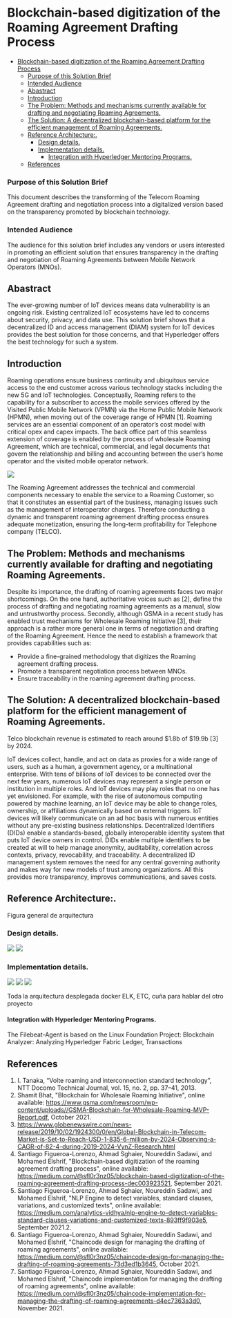 # Blockchain-based digitization of the Roaming Agreement Drafting Process
- [Blockchain-based digitization of the Roaming Agreement Drafting Process](#blockchain-based-digitization-of-the-roaming-agreement-drafting-process)
    - [Purpose of this Solution Brief](#purpose-of-this-solution-brief)
    - [Intended Audience](#intended-audience)
  - [Abastract](#abastract)
  - [Introduction](#introduction)
  - [The Problem: Methods and mechanisms currently available for drafting and negotiating Roaming Agreements.](#the-problem-methods-and-mechanisms-currently-available-for-drafting-and-negotiating-roaming-agreements)
  - [The Solution: A decentralized blockchain-based platform for the efficient management of Roaming Agreements.](#the-solution-a-decentralized-blockchain-based-platform-for-the-efficient-management-of-roaming-agreements)
  - [Reference Architecture:.](#reference-architecture)
    - [Design details.](#design-details)
    - [Implementation details.](#implementation-details)
      - [Integration with Hyperledger Mentoring Programs.](#integration-with-hyperledger-mentoring-programs)
  - [References](#references)
### Purpose of this Solution Brief
This document describes the transforming of the Telecom Roaming Agreement drafting and negotiation process into a digitalized version based on the transparency promoted by blockchain technology.
### Intended Audience
The audience for this solution brief includes any vendors or users interested in promoting an efficient solution that ensures transparency in the drafting and negotiation of Roaming Agreements between Mobile Network Operators (MNOs).
## Abastract
The ever-growing number of IoT devices means data vulnerability is an ongoing risk. Existing centralized IoT ecosystems have led to concerns about security, privacy, and data use. This solution brief shows that a decentralized ID and access management (DIAM) system for IoT devices provides the best solution for those concerns, and that Hyperledger offers the best technology for such a system.
## Introduction
Roaming  operations  ensure  business  continuity  and  ubiquitous  service  access to  the  end  customer across  various  technology  stacks  including  the  new  5G  and  IoT  technologies. Conceptually, Roaming refers to the capability for a subscriber to access the mobile services offered by the Visited Public Mobile Network (VPMN) via the Home Public Mobile Network (HPMN), when moving out of the coverage range of HPMN [1]. Roaming  services  are an  essential  component  of  an  operator’s  cost  model  with critical  opex  and  capex  impacts. The back office part of this seamless extension of coverage is enabled by the process of wholesale Roaming Agreement, which are technical, commercial, and legal documents that govern the relationship and billing and accounting between the user’s home operator and the visited mobile operator network.

<img src="https://github.com/sfl0r3nz05/Report/blob/main/images/Diagram6.PNG">

The Roaming Agreement addresses the technical and commercial components necessary to enable the service to a Roaming Customer, so that it constitutes an essential part of the business, managing issues such as the management of interoperator charges. Therefore conducting a dynamic and transparent roaming agreement drafting process ensures adequate monetization, ensuring the long-term profitability for Telephone company (TELCO).

## The Problem: Methods and mechanisms currently available for drafting and negotiating Roaming Agreements.
Despite its importance, the drafting of roaming agreements faces two major shortcomings. On the one hand, authoritative voices such as [2], define the process of drafting and negotiating roaming agreements as a manual, slow and untrustworthy process. Secondly, although GSMA in a recent study has enabled trust mechanisms for Wholesale Roaming Initiative [3], their approach is a rather more general one in terms of negotiation and drafting of the Roaming Agreement. Hence the need to establish a framework that provides capabilities such as:
* Provide a fine-grained methodology that digitizes the Roaming agreement drafting process.
* Promote a transparent negotiation process between MNOs.
* Ensure traceability in the roaming agreement drafting process.
  
## The Solution: A decentralized blockchain-based platform for the efficient management of Roaming Agreements.

Telco blockchain revenue is estimated  to reach around  $1.8b of  $19.9b [3] by  2024.

IoT devices collect, handle, and act on data as proxies for a wide range of users, such as a human, a government agency, or a multinational enterprise.
With tens of billions of IoT devices to be connected over the next few years, numerous IoT devices may represent a single person or institution in multiple roles. And IoT devices may play roles that no one has yet envisioned.
For example, with the rise of autonomous computing powered by machine learning, an IoT device may be able to change roles, ownership, or affiliations dynamically based on external triggers. IoT devices will likely communicate on an ad hoc basis with numerous entities without any pre-existing business relationships.
Decentralized Identifiers (DIDs) enable a standards-based, globally interoperable identity system that puts IoT device owners in control. DIDs enable multiple identifiers to be created at will to help manage anonymity, auditability, correlation across contexts, privacy, revocability, and traceability.
A decentralized ID management system removes the need for any central governing authority and makes way for new models of trust among organizations. All this provides more transparency, improves communications, and saves costs.
## Reference Architecture:.

Figura general de arquitectura

### Design details.
<img src="https://github.com/sfl0r3nz05/Report/blob/main/images/Diagram1.PNG">
<img src="https://github.com/sfl0r3nz05/Report/blob/main/images/Diagram2.PNG">

### Implementation details.
<img src="https://github.com/sfl0r3nz05/Report/blob/main/images/Diagram3.PNG">
<img src="https://github.com/sfl0r3nz05/Report/blob/main/images/Diagram4.PNG">
<img src="https://github.com/sfl0r3nz05/Report/blob/main/images/Diagram5.PNG">

Toda la arquitectura desplegada docker ELK, ETC, cuña para hablar del otro proyecto

#### Integration with Hyperledger Mentoring Programs.
The Filebeat-Agent is based on the Linux Foundation Project: Blockchain Analyzer: Analyzing Hyperledger Fabric Ledger, Transactions

## References
  1. I. Tanaka, “Volte roaming and interconnection standard technology”, NTT Docomo Technical Journal, vol. 15, no. 2, pp. 37–41, 2013.
  2. Shamit Bhat, "Blockchain for Wholesale Roaming Initiative", online available: https://www.gsma.com/newsroom/wp-content/uploads//GSMA-Blockchain-for-Wholesale-Roaming-MVP-Report.pdf, October 2021.
  3. https://www.globenewswire.com/news-release/2019/10/02/1924300/0/en/Global-Blockchain-in-Telecom-Market-is-Set-to-Reach-USD-1-835-6-million-by-2024-Observing-a-CAGR-of-82-4-during-2019-2024-VynZ-Research.html
  4. Santiago Figueroa-Lorenzo, Ahmad Sghaier, Noureddin Sadawi, and Mohamed Elshrif, "Blockchain-based digitization of the roaming agreement drafting process", online available: https://medium.com/@sfl0r3nz05/blockchain-based-digitization-of-the-roaming-agreement-drafting-process-dec003923521, September 2021.
  5. Santiago Figueroa-Lorenzo, Ahmad Sghaier, Noureddin Sadawi, and Mohamed Elshrif, "NLP Engine to detect variables, standard clauses, variations, and customized texts", online available: https://medium.com/analytics-vidhya/nlp-engine-to-detect-variables-standard-clauses-variations-and-customized-texts-893ff9f903e5, September 2021.2. 
  6. Santiago Figueroa-Lorenzo, Ahmad Sghaier, Noureddin Sadawi, and Mohamed Elshrif, "Chaincode design for managing the drafting of roaming agreements", online available: https://medium.com/@sfl0r3nz05/chaincode-design-for-managing-the-drafting-of-roaming-agreements-73d3ed1b3645, October 2021.
  7. Santiago Figueroa-Lorenzo, Ahmad Sghaier, Noureddin Sadawi, and Mohamed Elshrif, "Chaincode implementation for managing the drafting of roaming agreements", online available: https://medium.com/@sfl0r3nz05/chaincode-implementation-for-managing-the-drafting-of-roaming-agreements-d4ec7363a3d0, November 2021.
